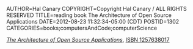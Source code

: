 AUTHOR=Hal Canary
COPYRIGHT=Copyright Hal Canary / ALL RIGHTS RESERVED
TITLE=reading book The Architecture of Open Source Applications
DATE=2012-08-23 11:32:34-05:00 (CDT)
POSTID=1302
CATEGORIES=books;computersAndCode;computerScience

[_The Architecture of Open Source Applications_](http://www.aosabook.org/en/),
[ISBN 1257638017](https://halcanary.org/isbn/?1257638017/The+Architecture+Of+Open+Source+Applications)
